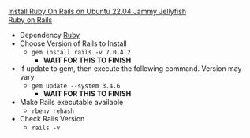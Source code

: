 [Install Ruby On Rails on Ubuntu 22.04 Jammy Jellyfish](https://gorails.com/setup/ubuntu/22.04)<br />
[Ruby on Rails](https://rubyonrails.org)<br />

* Dependency [Ruby](https://github.com/Cuates/ubuntuinstall/tree/main/additionallanguage/ruby)
* Choose Version of Rails to Install
  * `gem install rails -v 7.0.4.2`
    * **WAIT FOR THIS TO FINISH**
* If update to gem, then execute the following command. Version may vary
  * `gem update --system 3.4.6`
    * **WAIT FOR THIS TO FINISH**
* Make Rails executable available
  * `rbenv rehash`
* Check Rails Version
  * `rails -v`

